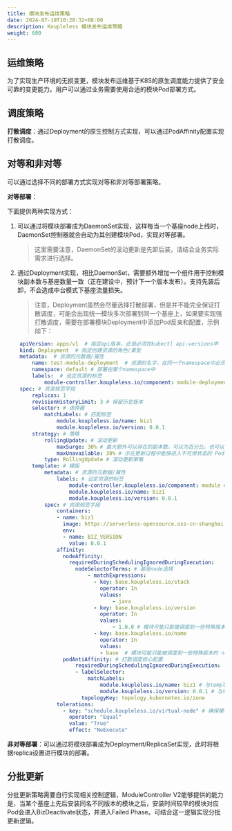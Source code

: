 ```yaml
---
title: 模块发布运维策略
date: 2024-07-19T10:28:32+08:00
description: Koupleless 模块发布运维策略
weight: 600
---
```


## 运维策略

为了实现生产环境的无损变更，模块发布运维基于K8S的原生调度能力提供了安全可靠的变更能力。用户可以通过业务需要使用合适的模块Pod部署方式。

## 调度策略

**打散调度**：通过Deployment的原生控制方式实现，可以通过PodAffinity配置实现打散调度。

## 对等和非对等

可以通过选择不同的部署方式实现对等和非对等部署策略。

**对等部署**：

下面提供两种实现方式：

1. 可以通过将模块部署成为DaemonSet实现，这样每当一个基座node上线时，DaemonSet控制器就会自动为其创建模块Pod，实现对等部署。

    > 这里需要注意，DaemonSet的滚动更新是先卸后装，请结合业务实际需求进行选择。

2. 通过Deployment实现，相比DaemonSet，需要额外增加一个组件用于控制模块副本数与基座数量一致（正在建设中，预计下一个版本发布）。支持先装后卸，不会造成中台模式下基座流量损失。
   
    > 注意，Deployment虽然会尽量选择打散部署，但是并不能完全保证打散调度，可能会出现统一模块多次部署到同一个基座上，如果要实现强打散调度，需要在部署模块Deployment中添加Pod反亲和配置，示例如下：
   
```yaml
    apiVersion: apps/v1  # 指定api版本，此值必须在kubectl api-versions中
    kind: Deployment  # 指定创建资源的角色/类型
    metadata:  # 资源的元数据/属性
        name: test-module-deployment  # 资源的名字，在同一个namespace中必须唯一
        namespace: default # 部署在哪个namespace中
        labels:  # 设定资源的标签
            module-controller.koupleless.io/component: module-deployment # 资源类型标记， 用于module controller管理
    spec: # 资源规范字段
        replicas: 1
        revisionHistoryLimit: 3 # 保留历史版本
        selector: # 选择器
            matchLabels: # 匹配标签
                module.koupleless.io/name: biz1
                module.koupleless.io/version: 0.0.1
        strategy: # 策略
            rollingUpdate: # 滚动更新
                maxSurge: 30% # 最大额外可以存在的副本数，可以为百分比，也可以为整数
                maxUnavailable: 30% # 示在更新过程中能够进入不可用状态的 Pod 的最大值，可以为百分比，也可以为整数
            type: RollingUpdate # 滚动更新策略
        template: # 模版
            metadata: # 资源的元数据/属性
                labels: # 设定资源的标签
                    module-controller.koupleless.io/component: module # 必要，声明pod的类型，用于module controller管理
                    module.koupleless.io/name: biz1
                    module.koupleless.io/version: 0.0.1
            spec: # 资源规范字段
                containers:
                - name: biz1
                  image: https://serverless-opensource.oss-cn-shanghai.aliyuncs.com/module-packages/test_modules/biz1-0.0.1-ark-biz.jar
                  env:
                  - name: BIZ_VERSION
                    value: 0.0.1
                affinity:
                  nodeAffinity:
                    requiredDuringSchedulingIgnoredDuringExecution:
                      nodeSelectorTerms: # 基座node选择
                          - matchExpressions:
                            - key: base.koupleless.io/stack
                              operator: In
                              values:
                                  - java
                            - key: base.koupleless.io/version
                              operator: In
                              values:
                                  - 1.0.0 # 模块可能只能被调度到一些特殊版本的 node 上，如有这种限制，则必须有这个字段。
                            - key: base.koupleless.io/name
                              operator: In
                              values:
                              - base  # 模块可能只能被调度到一些特殊版本的 node 上，如有这种限制，则必须有这个字段。
                  podAntiAffinity: # 打散调度核心配置
                      requiredDuringSchedulingIgnoredDuringExecution:
                      - labelSelector:
                          matchLabels:
                              module.koupleless.io/name: biz1 # 与template中的label配置保持一致
                              module.koupleless.io/version: 0.0.1 # 与template中的label配置保持一致
                        topologyKey: topology.kubernetes.io/zone
                tolerations:
                  - key: "schedule.koupleless.io/virtual-node" # 确保模块能够调度到基座node上
                    operator: "Equal"
                    value: "True"
                    effect: "NoExecute"
```

**非对等部署**：可以通过将模块部署成为Deployment/ReplicaSet实现，此时将根据replica设置进行模块的部署。

## 分批更新

分批更新策略需要自行实现相关控制逻辑，ModuleController V2能够提供的能力是，当某个基座上先后安装同名不同版本的模块之后，安装时间较早的模块对应Pod会进入BizDeactivate状态，并进入Failed Phase。可结合这一逻辑实现分批更新逻辑。

<br/>
<br/>
